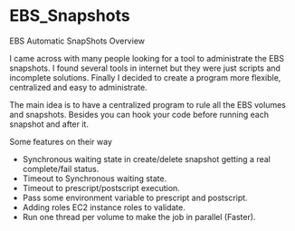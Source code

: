 EBS_Snapshots
=================

EBS Automatic SnapShots
Overview

I came across with many people looking for a tool to administrate the EBS snapshots.
I found several tools in internet but they were just scripts and incomplete solutions.
Finally I decided to create a program more flexible, centralized and easy to administrate.

The main idea is to have a centralized program to rule all the EBS volumes and snapshots.
Besides you can  hook your code before running each snapshot and after it. 

Some features on their way

* Synchronous  waiting state in create/delete snapshot getting a real complete/fail status.
* Timeout to Synchronous  waiting state.
* Timeout to prescript/postscript execution.
* Pass some environment variable to prescript and postscript.
* Adding roles EC2 instance roles to validate.
* Run one thread per volume to make the job in parallel (Faster).
